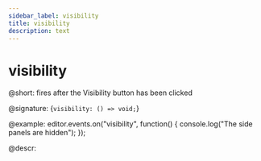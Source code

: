 ```yaml
---
sidebar_label: visibility
title: visibility
description: text
---
```


# visibility

@short: fires after the Visibility button has been clicked

@signature: {`visibility: () => void;`}

@example:
editor.events.on("visibility", function() {
    console.log("The side panels are hidden");
});

@descr: